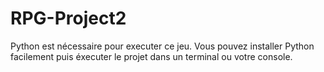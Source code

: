# RPG-Project2
 
Python est nécessaire pour executer ce jeu.
Vous pouvez installer Python facilement puis éxecuter le projet dans
un terminal ou votre console.

